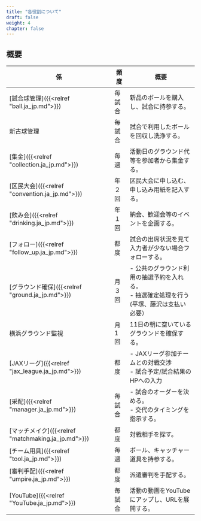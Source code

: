 ```yaml
---
title: "各役割について"
draft: false
weight: 4
chapter: false
---
```


## 概要

| 係             | 頻度   | 概要                                                |
| -------------- | ------ | --------------------------------------------------- |
| [試合球管理]({{<relref "ball.ja_jp.md">}})     | 毎試合 | 新品のボールを購入し、試合に持参する。              |
| 新古球管理     | 毎試合 | 試合で利用したボールを回収し洗浄する。  |
| [集金]({{<relref "collection.ja_jp.md">}})           | 毎週   | 活動日のグラウンド代等を参加者から集金する。          |
| [区民大会]({{<relref "convention.ja_jp.md">}})       | 年２回 | 区民大会に申し込む、申し込み用紙を記入する。        |
| [飲み会]({{<relref "drinking.ja_jp.md">}})         | 年１回 | 納会、歓迎会等のイベントを企画する。                |
| [フォロー]({{<relref "follow_up.ja_jp.md">}})       | 都度   | 試合の出席状況を見て入力者が少ない場合フォローする。|
| [グラウンド確保]({{<relref "ground.ja_jp.md">}}) | 月３回 | - 公共のグラウンド利用の抽選予約を入れる。<BR> - 抽選確定処理を行う(平塚、藤沢は支払い必要）  |
| 横浜グラウンド監視 | 月1回 | 11日の朝に空いているグラウンドを確保する。|
| [JAXリーグ]({{<relref "jax_league.ja_jp.md">}})      | 都度   | - JAXリーグ参加チームとの対戦交渉 <BR>- 試合予定/試合結果のHPへの入力|
| [采配]({{<relref "manager.ja_jp.md">}})           | 毎試合 | - 試合のオーダーを決める。<BR> - 交代のタイミングを指示する。|
| [マッチメイク]({{<relref "matchmaking.ja_jp.md">}})   | 都度   | 対戦相手を探す。                                    |
| [チーム用具]({{<relref "tool.ja_jp.md">}})     | 毎週   | ボール、キャッチャー道具を持参する。                |
| [審判手配]({{<relref "umpire.ja_jp.md">}})       | 都度   | 派遣審判を手配する。                                |
| [YouTube]({{<relref "YouTube.ja_jp.md">}})        | 毎試合 | 活動の動画をYouTubeにアップし、URLを展開する。      |

